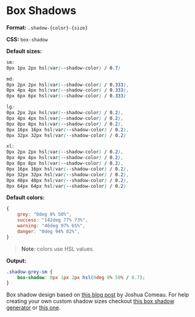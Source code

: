 # Box Shadows

**Format:** `.shadow-{color}-{size}`

**CSS:** `box-shadow`

**Default sizes:**

```css
sm:
0px 1px 2px hsl(var(--shadow-color) / 0.7)

md:
0px 2px 2px hsl(var(--shadow-color) / 0.333),
0px 4px 4px hsl(var(--shadow-color) / 0.333),
0px 6px 6px hsl(var(--shadow-color) / 0.333)

lg:
0px 2px 2px hsl(var(--shadow-color) / 0.2),
0px 4px 4px hsl(var(--shadow-color) / 0.2),
0px 8px 8px hsl(var(--shadow-color) / 0.2),
0px 16px 16px hsl(var(--shadow-color) / 0.2),
0px 32px 32px hsl(var(--shadow-color) / 0.2)

xl:
0px 2px 2px hsl(var(--shadow-color) / 0.2),
0px 4px 4px hsl(var(--shadow-color) / 0.2),
0px 8px 8px hsl(var(--shadow-color) / 0.2),
0px 16px 16px hsl(var(--shadow-color) / 0.2),
0px 32px 32px hsl(var(--shadow-color) / 0.2),
0px 48px 48px hsl(var(--shadow-color) / 0.2),
0px 64px 64px hsl(var(--shadow-color) / 0.2)
```

**Default colors:**

```javascript
{
	grey: "0deg 0% 50%",
	success: "142deg 77% 73%",
	warning: "46deg 97% 65%",
	danger: "0deg 94% 82%",
}
```

> **Note**: colors use HSL values.

**Output:**

```css
.shadow-grey-sm {
    box-shadow: 0px 1px 2px hsl(0deg 0% 50% / 0.7);
}
```

Box shadow design based on [this blog post](https://www.joshwcomeau.com/css/designing-shadows/) by Joshua Comeau. For help creating your own custom shadow sizes checkout [this box shadow generator](https://shadows.brumm.af/) or [this one](https://www.joshwcomeau.com/shadow-palette/).
